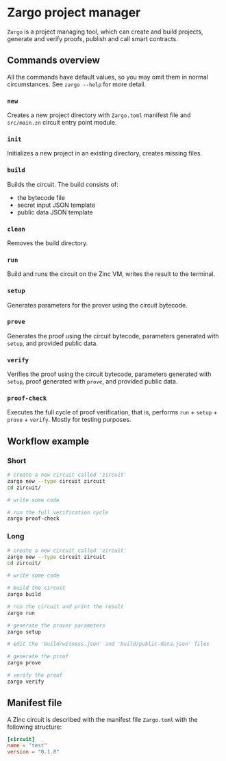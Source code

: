 # Zargo project manager

`Zargo` is a project managing tool, which can create and build projects,
generate and verify proofs, publish and call smart contracts.

## Commands overview

All the commands have default values, so you may omit them in normal circumstances.
See `zargo --help` for more detail.

### `new`

Creates a new project directory with `Zargo.toml` manifest file and `src/main.zn`
circuit entry point module.

### `init`

Initializes a new project in an existing directory, creates missing files.

### `build`

Builds the circuit. The build consists of:
- the bytecode file
- secret input JSON template
- public data JSON template

### `clean`

Removes the build directory.

### `run`

Build and runs the circuit on the Zinc VM, writes the result to the terminal.

### `setup`

Generates parameters for the prover using the circuit bytecode.

### `prove`

Generates the proof using the circuit bytecode, parameters generated with `setup`,
and provided public data.

### `verify`

Verifies the proof using the circuit bytecode, parameters generated with `setup`,
proof generated with `prove`, and provided public data.

### `proof-check`

Executes the full cycle of proof verification, that is, performs
`run` + `setup` + `prove` + `verify`. Mostly for testing purposes.

## Workflow example

### Short

```bash
# create a new circuit called 'zircuit'
zargo new --type circuit zircuit
cd zircuit/

# write some code

# run the full verification cycle
zargo proof-check
```

### Long

```bash
# create a new circuit called 'zircuit'
zargo new --type circuit zircuit
cd zircuit/

# write some code

# build the circuit
zargo build

# run the circuit and print the result
zargo run

# generate the prover parameters
zargo setup

# edit the 'build/witness.json' and 'build/public-data.json' files

# generate the proof
zargo prove

# verify the proof
zargo verify
```

## Manifest file

A Zinc circuit is described with the manifest file `Zargo.toml` with the
following structure:

```toml
[circuit]
name = "test"
version = "0.1.0"
```
